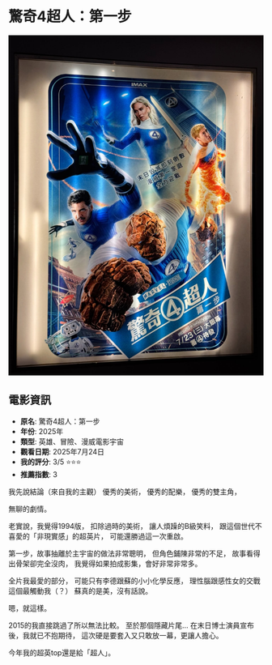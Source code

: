 # 驚奇4超人：第一步
![image](imgs/fantastic_4_first_step.jpg)

## 電影資訊
- **原名**: 驚奇4超人：第一步
- **年份**: 2025年
- **類型**: 英雄、冒險、漫威電影宇宙
- **觀看日期**: 2025年7月24日
- **我的評分**: 3/5 ⭐⭐⭐
- **推薦指數**: 3

我先說結論（來自我的主觀）
優秀的美術，
優秀的配樂，
優秀的雙主角，

無聊的劇情。

老實說，我覺得1994版，
扣除過時的美術，
讓人煩躁的B級笑料，
跟這個世代不喜愛的「非現實感」的超英片，
可能還勝過這一次重啟。

第一步，故事抽離於主宇宙的做法非常聰明，
但角色鋪陳非常的不足，
故事看得出骨架卻完全沒肉，
我覺得如果拍成影集，會好非常非常多。

全片我最愛的部分，
可能只有李德跟蘇的小小化學反應，
理性腦跟感性女的交戰這個最觸動我（？）
蘇真的是美，沒有話說。

嗯，就這樣。

2015的我直接跳過了所以無法比較。
至於那個隱藏片尾…
在末日博士演員宣布後，我就已不抱期待，
這次硬是要套入又只敢放一幕，更讓人擔心。

今年我的超英top還是給「超人」。
